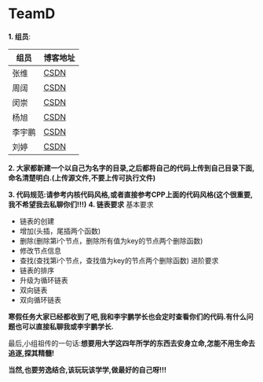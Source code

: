 # TeamD

**1. 组员**:

 | 组员 | 博客地址 |
 | --- | --- |
 | 张维 | [CSDN][1] |
 | 周阔 | [CSDN][2] |
 | 闵崇 | [CSDN][3] |
 | 杨旭 | [CSDN][4] |
 | 李宇鹏 | [CSDN][5] |
 | 刘婷 | [CSDN][6] |
 [1]:https://blog.csdn.net/go_format
 [2]:https://me.csdn.net/blog/weixin_45626515
 [4]:https://blog.csdn.net/ABded
 [3]:https://me.csdn.net/XIAOYUELIN_
 [5]:https://me.csdn.net/qq_43646576
 [6]:https://me.csdn.net/qq_43811102
**2. 大家都新建一个以自己为名字的目录,之后都将自己的代码上传到自己目录下面,命名清楚明白.(上传源文件,不要上传可执行文件)**

**3. 代码规范:请参考内核代码风格,或者直接参考CPP上面的代码风格(这个很重要,我不希望我去私聊你们!!!)**
**4. 链表要求**
  基本要求
  - 链表的创建
  - 增加(头插，尾插两个函数)
  - 删除(删除第i个节点，删除所有值为key的节点两个删除函数)
  - 修改节点信息
  - 查找(查找第i个节点，查找值为key的节点两个删除函数)
  进阶要求
  - 链表的排序
  - 升级为循环链表
  - 双向链表
  - 双向循环链表

**寒假任务大家已经都收到了吧,我和李宇鹏学长也会定时查看你们的代码.有什么问题也可以直接私聊我或李宇鹏学长.**

最后,小组祖传的一句话:**想要用大学这四年所学的东西去安身立命,怎能不用生命去追逐,探其精髓!**

**当然,也要劳逸结合,该玩玩该学学,做最好的自己呀!!!**



